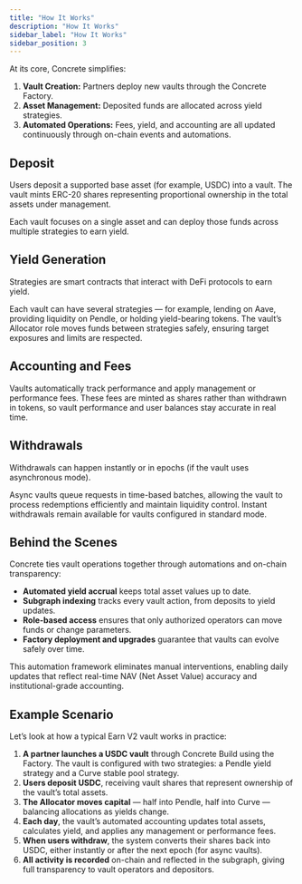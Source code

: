 ```yaml
---
title: "How It Works"
description: "How It Works"
sidebar_label: "How It Works"
sidebar_position: 3
---
```


At its core, Concrete simplifies:

1. **Vault Creation:** Partners deploy new vaults through the Concrete Factory.
2. **Asset Management:** Deposited funds are allocated across yield strategies.
3. **Automated Operations:** Fees, yield, and accounting are all updated continuously through on-chain events and automations.

## Deposit

Users deposit a supported base asset (for example, USDC) into a vault.
The vault mints ERC-20 shares representing proportional ownership in the total assets under management.

Each vault focuses on a single asset and can deploy those funds across multiple strategies to earn yield.

## Yield Generation

Strategies are smart contracts that interact with DeFi protocols to earn yield.

Each vault can have several strategies — for example, lending on Aave, providing liquidity on Pendle, or holding yield-bearing tokens.
The vault’s Allocator role moves funds between strategies safely, ensuring target exposures and limits are respected.

## Accounting and Fees

Vaults automatically track performance and apply management or performance fees. These fees are minted as shares rather than withdrawn in tokens, so vault performance and user balances stay accurate in real time.

## Withdrawals

Withdrawals can happen instantly or in epochs (if the vault uses asynchronous mode).

Async vaults queue requests in time-based batches, allowing the vault to process redemptions efficiently and maintain liquidity control.
Instant withdrawals remain available for vaults configured in standard mode.

## Behind the Scenes

Concrete ties vault operations together through automations and on-chain transparency:

* **Automated yield accrual** keeps total asset values up to date.
* **Subgraph indexing** tracks every vault action, from deposits to yield updates.
* **Role-based access** ensures that only authorized operators can move funds or change parameters.
* **Factory deployment and upgrades** guarantee that vaults can evolve safely over time.

This automation framework eliminates manual interventions, enabling daily updates that reflect real-time NAV (Net Asset Value) accuracy and institutional-grade accounting.

## Example Scenario

Let’s look at how a typical Earn V2 vault works in practice:

1. **A partner launches a USDC vault** through Concrete Build using the Factory. The vault is configured with two strategies: a Pendle yield strategy and a Curve stable pool strategy.
2. **Users deposit USDC**, receiving vault shares that represent ownership of the vault’s total assets.
3. **The Allocator moves capital** — half into Pendle, half into Curve — balancing allocations as yields change.
4. **Each day**, the vault’s automated accounting updates total assets, calculates yield, and applies any management or performance fees.
5. **When users withdraw**, the system converts their shares back into USDC, either instantly or after the next epoch (for async vaults).
6. **All activity is recorded** on-chain and reflected in the subgraph, giving full transparency to vault operators and depositors.
